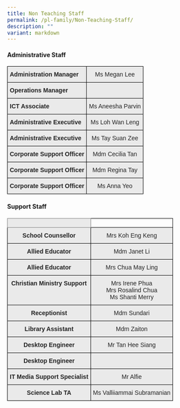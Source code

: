 ```yaml
---
title: Non Teaching Staff
permalink: /pl-family/Non-Teaching-Staff/
description: ""
variant: markdown
---
```

#### **Administrative Staff**

<style type="text/css">
.tg  {border-collapse:collapse;border-spacing:0;}
.tg td{border-color:black;border-style:solid;border-width:1px;font-family:Arial, sans-serif;font-size:14px;
  overflow:hidden;padding:10px 5px;word-break:normal;}
.tg th{border-color:black;border-style:solid;border-width:1px;font-family:Arial, sans-serif;font-size:14px;
  font-weight:normal;overflow:hidden;padding:10px 5px;word-break:normal;}
.tg .tg-ii8k{background-color:#EAEAEA;color:#222;text-align:center;vertical-align:top}
.tg .tg-rj1p{background-color:#EAEAEA;color:#222;font-weight:bold;text-align:left;vertical-align:top}
</style>
<table class="tg">
<thead>
  <tr>
    <th class="tg-rj1p">Administration Manager</th>
    <th class="tg-ii8k">Ms Megan Lee</th>
  </tr>
</thead>
<tbody>
  <tr>
    <td class="tg-rj1p">Operations Manager</td>
    <td class="tg-ii8k"></td>
  </tr>
  <tr>
    <td class="tg-rj1p">ICT Associate</td>
    <td class="tg-ii8k">Ms Aneesha Parvin</td>
  </tr>
  <tr>
    <td class="tg-rj1p">Administrative Executive</td>
    <td class="tg-ii8k">Ms Loh Wan Leng<br></td>
  </tr>
  <tr>
    <td class="tg-rj1p">Administrative Executive</td>
    <td class="tg-ii8k">Ms Tay Suan Zee</td>
  </tr>
  <tr>
    <td class="tg-rj1p">Corporate Support Officer</td>
    <td class="tg-ii8k">Mdm Cecilia Tan</td>
  </tr>
  <tr>
    <td class="tg-rj1p">Corporate Support Officer</td>
    <td class="tg-ii8k">Mdm Regina Tay</td>
  </tr>
  <tr>
    <td class="tg-rj1p">Corporate Support Officer</td>
    <td class="tg-ii8k">Ms Anna Yeo</td>
  </tr>
</tbody>
</table>

#### **Support Staff**

<style type="text/css">
.tg  {border-collapse:collapse;border-spacing:0;}
.tg td{border-color:black;border-style:solid;border-width:1px;font-family:Arial, sans-serif;font-size:14px;
  overflow:hidden;padding:10px 5px;word-break:normal;}
.tg th{border-color:black;border-style:solid;border-width:1px;font-family:Arial, sans-serif;font-size:14px;
  font-weight:normal;overflow:hidden;padding:10px 5px;word-break:normal;}
.tg .tg-n4qt{background-color:#EAEAEA;color:#222;font-weight:bold;text-align:center;vertical-align:top}
.tg .tg-ii8k{background-color:#EAEAEA;color:#222;text-align:center;vertical-align:top}
.tg .tg-6cvf{background-color:#EAEAEA;border-color:inherit;color:#222;text-align:center;vertical-align:top}
.tg .tg-0lax{text-align:left;vertical-align:top}
.tg .tg-ku5w{background-color:#EAEAEA;color:#222;text-align:center;vertical-align:middle}
</style>
<table class="tg">
<thead>
  <tr>
    <th class="tg-6cvf"></th>
    <th class="tg-0lax"></th>
  </tr>
</thead>
<tbody>
  <tr>
    <td class="tg-n4qt">School Counsellor</td>
    <td class="tg-ii8k">Mrs Koh Eng Keng</td>
  </tr>
  <tr>
    <td class="tg-n4qt">Allied Educator</td>
    <td class="tg-ii8k">Mdm Janet Li</td>
  </tr>
  <tr>
    <td class="tg-n4qt">Allied Educator</td>
    <td class="tg-ii8k">Mrs Chua May Ling</td>
  </tr>
  <tr>
    <td class="tg-n4qt">Christian Ministry Support</td>
    <td class="tg-ii8k">Mrs Irene Phua<br>Mrs Rosalind Chua<br>Ms Shanti Merry</td>
  </tr>
  <tr>
    <td class="tg-n4qt">Receptionist</td>
    <td class="tg-ii8k">Mdm Sundari</td>
  </tr>
  <tr>
    <td class="tg-n4qt">Library Assistant</td>
    <td class="tg-ii8k">Mdm Zaiton</td>
  </tr>
  <tr>
    <td class="tg-n4qt">Desktop Engineer</td>
    <td class="tg-ii8k">Mr Tan Hee Siang</td>
  </tr>
  <tr>
    <td class="tg-n4qt">Desktop Engineer</td>
    <td class="tg-ku5w"><span style="color:#222;background-color:#EAEAEA"></span></td>
  </tr>
  <tr>
    <td class="tg-n4qt">IT Media Support Specialist</td>
    <td class="tg-ii8k">Mr Alfie</td>
  </tr>
  <tr>
    <td class="tg-n4qt">Science Lab TA</td>
    <td class="tg-ii8k">Ms Valliiammai Subramanian</td>
  </tr>
</tbody>
</table>